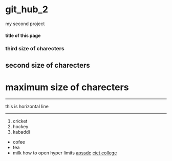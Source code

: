 # git_hub_2
my second project
#### title of this page 
### third size of charecters
## second size of charecters
# maximum size of charecters
 ***
 this is horizontal line
 ***
 1. cricket
 2. hockey
 3. kabaddi
  
 - cofee
 - tea
 - milk
how to open hyper limits [apssdc]("http://www.apssdc.in)
[ciet college](http://www.chalapathiengg.ac.in/)
